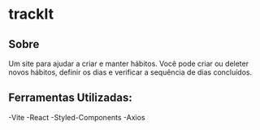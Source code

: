 # trackIt

## Sobre
Um site para ajudar a criar e manter hábitos. Você pode criar ou deleter novos hábitos, definir os dias e verificar a sequência de dias concluídos.

## Ferramentas Utilizadas:
-Vite
-React
-Styled-Components
-Axios
